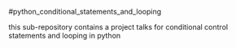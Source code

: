 #python_conditional_statements_and_looping

this sub-repository contains a project talks for conditional control statements and looping in python
